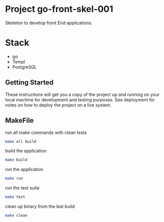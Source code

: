 
# Project go-front-skel-001

Skeleton to develop front End applications.

# Stack
- go
- Templ
- PostgreSQL

## Getting Started

These instructions will get you a copy of the project up and running on your local machine for development and testing purposes. See deployment for notes on how to deploy the project on a live system.

## MakeFile

run all make commands with clean tests
```bash
make all build
```

build the application
```bash
make build
```

run the application
```bash
make run
```

run the test suite
```bash
make test
```

clean up binary from the last build
```bash
make clean
```


